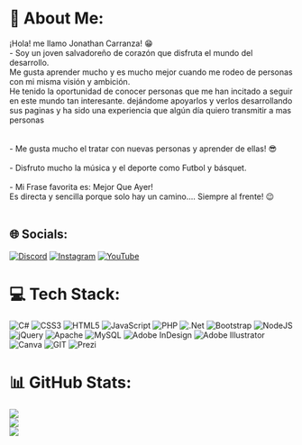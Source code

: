 # 💫 About Me:
¡Hola! me llamo Jonathan Carranza! 😁<br>- Soy un joven salvadoreño de corazón que disfruta el mundo del desarrollo.<br>Me gusta aprender mucho y es mucho mejor cuando me rodeo de personas con mi misma visión y ambición.<br>He tenido la oportunidad de conocer personas que me han incitado a seguir en este mundo tan interesante. dejándome apoyarlos y verlos desarrollando sus paginas y ha sido una experiencia que algún día quiero transmitir a mas personas<br><br><br>- Me gusta mucho el tratar con nuevas personas y aprender de ellas! 😎<br><br>- Disfruto mucho la música y el deporte como Futbol y básquet. <br><br>- Mi Frase favorita es: Mejor Que Ayer!<br>   Es directa y sencilla porque solo hay un camino.... Siempre al frente! 😉<br><br>


## 🌐 Socials:
[![Discord](https://img.shields.io/badge/Discord-%237289DA.svg?logo=discord&logoColor=white)](https://discord.gg/jona22xd) [![Instagram](https://img.shields.io/badge/Instagram-%23E4405F.svg?logo=Instagram&logoColor=white)](https://instagram.com/Jona_22_xd) [![YouTube](https://img.shields.io/badge/YouTube-%23FF0000.svg?logo=YouTube&logoColor=white)](https://youtube.com/@@jonacarranza1577) 

# 💻 Tech Stack:
![C#](https://img.shields.io/badge/c%23-%23239120.svg?style=for-the-badge&logo=c-sharp&logoColor=white) ![CSS3](https://img.shields.io/badge/css3-%231572B6.svg?style=for-the-badge&logo=css3&logoColor=white) ![HTML5](https://img.shields.io/badge/html5-%23E34F26.svg?style=for-the-badge&logo=html5&logoColor=white) ![JavaScript](https://img.shields.io/badge/javascript-%23323330.svg?style=for-the-badge&logo=javascript&logoColor=%23F7DF1E) ![PHP](https://img.shields.io/badge/php-%23777BB4.svg?style=for-the-badge&logo=php&logoColor=white) ![.Net](https://img.shields.io/badge/.NET-5C2D91?style=for-the-badge&logo=.net&logoColor=white) ![Bootstrap](https://img.shields.io/badge/bootstrap-%238511FA.svg?style=for-the-badge&logo=bootstrap&logoColor=white) ![NodeJS](https://img.shields.io/badge/node.js-6DA55F?style=for-the-badge&logo=node.js&logoColor=white) ![jQuery](https://img.shields.io/badge/jquery-%230769AD.svg?style=for-the-badge&logo=jquery&logoColor=white) ![Apache](https://img.shields.io/badge/apache-%23D42029.svg?style=for-the-badge&logo=apache&logoColor=white) ![MySQL](https://img.shields.io/badge/mysql-%2300000f.svg?style=for-the-badge&logo=mysql&logoColor=white) ![Adobe InDesign](https://img.shields.io/badge/Adobe%20InDesign-49021F?style=for-the-badge&logo=adobeindesign&logoColor=FF3366) ![Adobe Illustrator](https://img.shields.io/badge/adobe%20illustrator-%23FF9A00.svg?style=for-the-badge&logo=adobe%20illustrator&logoColor=white) ![Canva](https://img.shields.io/badge/Canva-%2300C4CC.svg?style=for-the-badge&logo=Canva&logoColor=white) ![GIT](https://img.shields.io/badge/Git-fc6d26?style=for-the-badge&logo=git&logoColor=white) ![Prezi](https://img.shields.io/badge/Prezi-%23000000.svg?style=for-the-badge&logo=Prezi&logoColor=white)
# 📊 GitHub Stats:
![](https://github-readme-stats.vercel.app/api?username=JonathanCarranza&theme=default&hide_border=true&include_all_commits=false&count_private=false)<br/>
![](https://github-readme-streak-stats.herokuapp.com/?user=JonathanCarranza&theme=default&hide_border=true)<br/>
![](https://github-readme-stats.vercel.app/api/top-langs/?username=JonathanCarranza&theme=default&hide_border=true&include_all_commits=false&count_private=false&layout=compact)

<!-- Proudly created with GPRM ( https://gprm.itsvg.in ) -->
